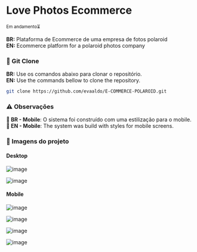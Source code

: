 # Love Photos Ecommerce

<small>Em andamento⏳</small>

**BR:** Plataforma de Ecommerce de uma empresa de fotos polaroid <br/>
**EN:** Ecommerce platform for a polaroid photos company

### 👬 Git Clone

**BR:** Use os comandos abaixo para clonar o repositório.  
**EN:** Use the commands bellow to clone the repository.

```sh
git clone https://github.com/evaaldo/E-COMMERCE-POLAROID.git
```

<!-- ### 🐋 Container

**BR:** Após clonar o repositório, use os comandos abaixo dentro da pasta onde foi clonado para subir o container após clonar o repositório.  
**EN:** After cloning the repository, navigate to the cloned folder and run the commands below to start the container.

### 🚀 Subindo o container

```sh
docker-compose up --build -d
docker-compose down -v
``` -->

### ⚠ Observações

**📱 BR - Mobile**: O sistema foi construído com uma estilização para o mobile. <br/>
**📱 EN - Mobile**: The system was build with styles for mobile screens.

### 📸 Imagens do projeto

#### Desktop

![image](https://github.com/user-attachments/assets/599dc5e2-c5d7-4f9a-8b04-0b9d5b5c3e54)

![image](https://github.com/user-attachments/assets/158b5cbd-2594-4d9e-aeaf-1cd5ec65a38b)

#### Mobile

![image](https://github.com/user-attachments/assets/52f1cf76-94a8-4c67-98ff-d5c1dced0914)

![image](https://github.com/user-attachments/assets/b9ba2959-6ef2-4297-b1e6-30022adc226e)

![image](https://github.com/user-attachments/assets/d6291097-5510-464b-b350-63bcb1d747bf)

![image](https://github.com/user-attachments/assets/370c4670-e51b-4a16-a32a-ba1c72c5ba29)
